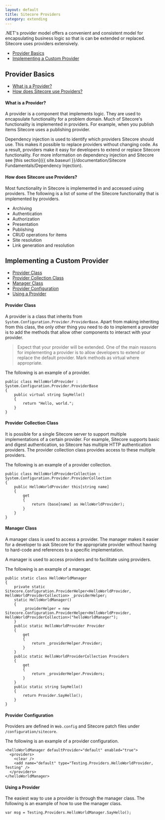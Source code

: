 ```yaml
---
layout: default
title: Sitecore Providers
category: extending
---
```

.NET's provider model offers a convenient and consistent model for encapsulating business logic so that is can be extended or replaced. Sitecore uses providers extensively.

* [Provider Basics](#provider_basics)
* [Implementing a Custom Provider](#implementing_a_custom_provider)

## <a name="provider_basics">Provider Basics</a>

* [What is a Provider?](#what_is_a_provider)
* [How does Sitecore use Providers?](#how_does_sitecore_use_providers)

#### <a name="what_is_a_provider">What is a Provider?</a>
A provider is a component that implements logic. They are used to encapsulate functionality for a problem domain.  Much of Sitecore's functionality is implemented in providers. For example, when you publish items Sitecore uses a publishing provider. 

Dependency injection is used to identify which providers Sitecore should use. This makes it possible to replace providers without changing code. As a result, providers make it easy for developers to extend or replace Sitecore functionality. For more information on dependency injection and Sitecore see [this section]({{ site.baseurl }}/documentation/Sitecore Fundamentals/Dependency Injection).

#### <a name="how_does_sitecore_use_providers">How does Sitecore use Providers?</a>
Most functionality in Sitecore is implemented in and accessed using providers. The following is a list of some of the Sitecore functionality that is implemented by providers.

* Archiving
* Authentication
* Authorization
* Presentation
* Publishing
* CRUD operations for items
* Site resolution
* Link generation and resolution

## <a name="implementing_a_custom_provider">Implementing a Custom Provider</a>

* [Provider Class](#provider_class)
* [Provider Collection Class](#provider_collection_class)
* [Manager Class](#manager_class)
* [Provider Configuration](#provider_configuration)
* [Using a Provider](#using_a_provider)

#### <a name="provider_class">Provider Class</a>
A provider is a class that inherits from `System.Configuration.Provider.ProviderBase`. Apart from making inheriting from this class, the only other thing you need to do to implement a provider is to add the methods that allow other components to interact with your provider.

> Expect that your provider will be extended. One of the main reasons for 
> implementing a provider is to allow developers to extend or replace the 
> default provider. Mark methods as virtual where appropriate.

The following is an example of a provider.

	public class HelloWorldProvider : System.Configuration.Provider.ProviderBase
	{
	    public virtual string SayHello()
	    {
	        return "Hello, world.";
	    }
	}

#### <a name="provider_collection_class">Provider Collection Class</a>
It is possible for a single Sitecore server to support multiple implementations of a certain provider. For example, Sitecore supports basic and digest authentication, so Sitecore has multiple HTTP authentication providers. The provider collection class provides access to these multiple providers.

The following is an example of a provider collection.

	public class HelloWorldProviderCollection : System.Configuration.Provider.ProviderCollection
	{
	    public HelloWorldProvider this[string name]
	    {
	        get
	        {
	            return (base[name] as HelloWorldProvider);
	        }
	    }
	}

#### <a name="manager_class">Manager Class</a>
A manager class is used to access a provider. The manager makes it easier for a developer to ask Sitecore for the appropriate provider without having to hard-code and references to a specific implementation.

A manager is used to access providers and to facilitate using providers.

The following is an example of a manager.

	public static class HelloWorldManager
	{
	    private static Sitecore.Configuration.ProviderHelper<HelloWorldProvider, HelloWorldProviderCollection> _providerHelper;
	    static HelloWorldManager()
	    {
	        _providerHelper = new Sitecore.Configuration.ProviderHelper<HelloWorldProvider, HelloWorldProviderCollection>("helloWorldManager");
	    }
	    public static HelloWorldProvider Provider
	    {
	        get
	        {
	            return _providerHelper.Provider;
	        }
	    }
	    public static HelloWorldProviderCollection Providers
	    {
	        get
	        {
	            return _providerHelper.Providers;
	        }
	    }
	    public static string SayHello()
	    {
	        return Provider.SayHello();
	    }
	}

#### <a name="provider_configuration">Provider Configuration</a>
Providers are defined in `Web.config` and Sitecore patch files under `/configuration/sitecore`.

The following is an example of a provider configuration.

	<helloWorldManager defaultProvider="default" enabled="true">
	  <providers>
	    <clear />
	    <add name="default" type="Testing.Providers.HelloWorldProvider, Testing" />
	  </providers>
	</helloWorldManager>

#### <a name="using_a_provider">Using a Provider</a>
The easiest way to use a provider is through the manager class. The following is an example of how to use the manager class.

	var msg = Testing.Providers.HelloWorldManager.SayHello();

